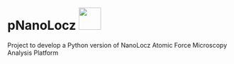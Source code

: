 
# pNanoLocz <img src="[https://github.com/George-R-Heath/NanoLocz/assets/90329395/ecb7d878-0bfa-4d41-8b0e-16309cd8be42](https://github.com/Heath-AFM-Lab/pNanoLocz/assets/121131585/d7750a3c-f480-4c2e-b5fd-5317ca3dfa35)" width="50">
Project to develop a Python version of NanoLocz Atomic Force Microscopy Analysis Platform 

